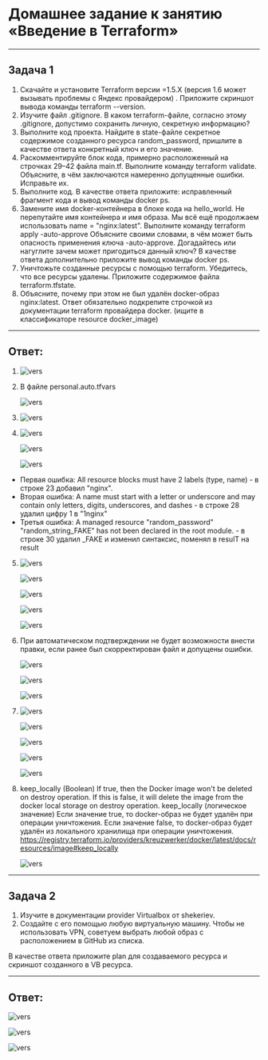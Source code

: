 # Домашнее задание к занятию «Введение в Terraform»

---

## Задача 1

1. Скачайте и установите Terraform версии =1.5.Х (версия 1.6 может вызывать проблемы с Яндекс провайдером) . Приложите скриншот вывода команды terraform --version.
2. Изучите файл .gitignore. В каком terraform-файле, согласно этому .gitignore, допустимо сохранить личную, секретную информацию?
3. Выполните код проекта. Найдите в state-файле секретное содержимое созданного ресурса random_password, пришлите в качестве ответа конкретный ключ и его значение.
4. Раскомментируйте блок кода, примерно расположенный на строчках 29–42 файла main.tf. Выполните команду terraform validate. Объясните, в чём заключаются намеренно допущенные ошибки. Исправьте их.
5. Выполните код. В качестве ответа приложите: исправленный фрагмент кода и вывод команды docker ps.
6. Замените имя docker-контейнера в блоке кода на hello_world. Не перепутайте имя контейнера и имя образа. Мы всё ещё продолжаем использовать name = "nginx:latest". Выполните команду terraform apply -auto-approve Объясните своими словами, в чём может быть опасность применения ключа -auto-approve. Догадайтесь или нагуглите зачем может пригодиться данный ключ? В качестве ответа дополнительно приложите вывод команды docker ps.
7. Уничтожьте созданные ресурсы с помощью terraform. Убедитесь, что все ресурсы удалены. Приложите содержимое файла terraform.tfstate.
8. Объясните, почему при этом не был удалён docker-образ nginx:latest. Ответ обязательно подкрепите строчкой из документации terraform провайдера docker. (ищите в классификаторе resource docker_image)

---

## Ответ:

1. ![vers](img/1_1.png)

2. В файле personal.auto.tfvars

   ![vers](img/2_1.png)

3. ![vers](img/3_1.png)

4. ![vers](img/4_1.png)

   ![vers](img/4_2.png)

   ![vers](img/4_3.png)

- Первая ошибка: All resource blocks must have 2 labels (type, name) - в строке 23 добавил "nginx". 
- Вторая ошибка: A name must start with a letter or underscore and may contain only letters, digits, underscores, and dashes - в строке 28 удалил цифру 1 в "1nginx"
- Третья ошибка: A managed resource "random_password" "random_string_FAKE" has not been declared in the root module. - в строке 30 удалил _FAKE и изменил синтаксис, поменял в resulT на result

5. ![vers](img/5_1.png)

   ![vers](img/5_2.png)

   ![vers](img/5_3.png)

   ![vers](img/5_4.png)

   ![vers](img/5_5.png)

6. При автоматическом подтверждении не будет возможности внести правки, если ранее был скорректирован файл и допущены ошибки.

   ![vers](img/6_1.png)

   ![vers](img/6_2.png)

   ![vers](img/6_3.png)

7. ![vers](img/7_1.png)

   ![vers](img/7_2.png)

   ![vers](img/7_3.png)

   ![vers](img/7_4.png)

   ![vers](img/7_5.png)

8. keep_locally (Boolean) If true, then the Docker image won't be deleted on destroy operation. If this is false, it will delete the image from the docker local storage on destroy operation.
   keep_locally (логическое значение) Если значение true, то docker-образ не будет удалён при операции уничтожения. Если значение false, то docker-образ будет удалён из локального хранилища при операции уничтожения.
   https://registry.terraform.io/providers/kreuzwerker/docker/latest/docs/resources/image#keep_locally

   ![vers](img/8_1.png)

---

## Задача 2

1. Изучите в документации provider Virtualbox от shekeriev.
2. Создайте с его помощью любую виртуальную машину. Чтобы не использовать VPN, советуем выбрать любой образ с расположением в GitHub из списка.

В качестве ответа приложите plan для создаваемого ресурса и скриншот созданного в VB ресурса.

---

## Ответ:

   ![vers](img/9_1.png)

   ![vers](img/9_2.png)

   ![vers](img/9_3.png)